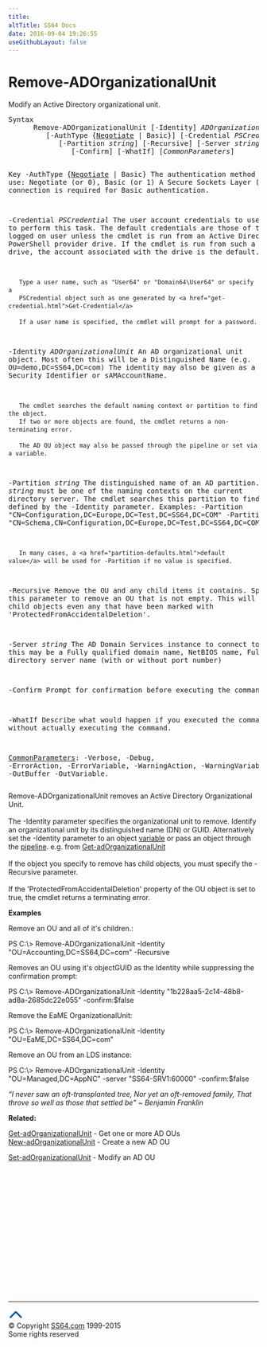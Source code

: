 ```yaml
---
title:
altTitle: SS64 Docs
date: 2016-09-04 19:26:55
useGithubLayout: false
---
```

<!-- #BeginLibraryItem "/Library/head_ps.lbi" --><!-- #EndLibraryItem --><h1>Remove-ADOrganizationalUnit</h1> 
<p>Modify an Active Directory organizational unit.</p>
<pre>Syntax
      Remove-ADOrganizationalUnit [-Identity] <i>ADOrganizationalUnit</i>
         [-AuthType {<u>Negotiate</u> | Basic}] [-Credential <i>PSCredential</i>]
            [-Partition <i>string</i>] [-Recursive] [-Server <i>string</i>]
               [-Confirm] [-WhatIf] [<i>CommonParameters</i>]

Key
   -AuthType {<u>Negotiate</u> | Basic}
       The authentication method to use: Negotiate (or 0), Basic (or 1)
       A Secure Sockets Layer (SSL) connection is required for Basic authentication.

   -Credential <i>PSCredential</i>
       The user account credentials to use to perform this task.
       The default credentials are those of the currently logged on user unless the
       cmdlet is run from an Active Directory PowerShell provider drive.
       If the cmdlet is run from such a provider drive, the account associated with the drive is the default.

       Type a user name, such as "User64" or "Domain64\User64" or specify a
       PSCredential object such as one generated by <a href="get-credential.html">Get-Credential</a> 

       If a user name is specified, the cmdlet will prompt for a password.

   -Identity <i>ADOrganizationalUnit</i>
       An AD organizational unit object. Most often this will be a Distinguished Name (e.g. OU=demo,DC=SS64,DC=com)
       The identity may also be given as a GUID, Security Identifier or sAMAccountName.

       The cmdlet searches the default naming context or partition to find the object.
       If two or more objects are found, the cmdlet returns a non-terminating error.

       The AD OU object may also be passed through the pipeline or set via a variable.

   -Partition <i>string</i>
       The distinguished name of an AD partition.
       <i>string</i> must be one of the naming contexts on the current directory server.
       The cmdlet searches this partition to find the object defined by the -Identity parameter.
       Examples:
         -Partition "CN=Configuration,DC=Europe,DC=Test,DC=SS64,DC=COM"
         -Partition "CN=Schema,CN=Configuration,DC=Europe,DC=Test,DC=SS64,DC=COM"

       In many cases, a <a href="partition-defaults.html">default value</a> will be used for -Partition if no value is specified.

   -Recursive
       Remove the OU and any child items it contains.
       Specify this parameter to remove an OU that is not empty.
       This will remove all child objects even any that have been marked with 'ProtectedFromAccidentalDeletion'.

   -Server <i>string</i>
       The AD Domain Services instance to connect to, this may be a Fully qualified domain name,
       NetBIOS name, Fully qualified directory server name (with or without port number)

   -Confirm
       Prompt for confirmation before executing the command.

   -WhatIf
       Describe what would happen if you executed the command without actually executing the command.

   <a href="common.html">CommonParameters</a>:
       -Verbose, -Debug, -ErrorAction, -ErrorVariable, -WarningAction, -WarningVariable,
       -OutBuffer -OutVariable.</pre>
<p>Remove-ADOrganizationalUnit  removes an Active Directory Organizational Unit.<br>
<br>
The <span class="code">-Identity</span> parameter specifies the organizational unit to remove. Identify an organizational unit by its 
distinguished name (DN) or GUID. Alternatively set the -Identity parameter to an object <a href="syntax-variables.html">variable</a> or pass an object through the <a href="syntax-pipeline.html">pipeline</a>. e.g. from <a href="get-adorganizationalunit.html">Get-adOrganizationalUnit</a><br>
<br>
If the object you specify to remove has child objects, you must specify the <span class="code">-Recursive</span> parameter. <br>
<br>
If the 'ProtectedFromAccidentalDeletion' property of the OU object is set to true, the cmdlet returns a terminating error. </p>
<p><b>Examples</b></p>
<p>Remove an OU and all of it's children.:</p>
<p><span class="code">PS C:\&gt; Remove-ADOrganizationalUnit -Identity "OU=Accounting,DC=SS64,DC=com" -Recursive</span></p>
<p>Removes an OU using it's objectGUID as the Identity while suppressing the confirmation prompt:</p>
<p><span class="code">PS C:\&gt; Remove-ADOrganizationalUnit -Identity "1b228aa5-2c14-48b8-ad8a-2685dc22e055" -confirm:$false</span></p>
<p>Remove the EaME OrganizationalUnit:</p>
<p class="code">PS C:\&gt; Remove-ADOrganizationalUnit -Identity "OU=EaME,DC=SS64,DC=com"</p>
<p>Remove an OU from an LDS instance:</p>
<p class="code">PS C:\&gt; Remove-ADOrganizationalUnit -Identity "OU=Managed,DC=AppNC" -server "SS64-SRV1:60000" -confirm:$false</p>
<p class="quote"><i>“I never saw an oft-transplanted tree, Nor yet an oft-removed family, That throve so well as those that settled be” ~ Benjamin Franklin</i></p>
<p><b>Related:</b></p>
<p> <a href="get-adorganizationalunit.html">Get-adOrganizationalUnit</a> - Get one or more AD OUs<br>
<a href="new-adorganizationalunit.html">New-adOrganizationalUnit</a> - Create a new AD OU<br>

<a href="set-adorganizationalunit.html">Set-adOrganizationalUnit</a> - Modify an AD OU</p><!-- #BeginLibraryItem "/Library/foot_ps.lbi" --><p>
<!-- PowerShell300 -->
<ins class="adsbygoogle" style="display:inline-block;width:300px;height:250px" data-ad-client="ca-pub-6140977852749469" data-ad-slot="6253539900"></ins>
<script>
(adsbygoogle = window.adsbygoogle || []).push({});
</script></p>
<hr>
<div id="bl" class="footer"><a href="remove-adorganizationalunit.html#"><img src="../images/top.png" width="30" height="22" alt="Back to the Top"></a></div>
<div id="br" class="footer, tagline">© Copyright <a href="http://ss64.com/">SS64.com</a> 1999-2015<br>
Some rights reserved</div><!-- #EndLibraryItem -->

